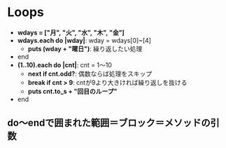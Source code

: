 
# Loops
- **wdays = ["月", "火", "水", "木", "金"]**
- **wdays.each do |wday|**:   wday = wdays[0]~[4]
    - **puts (wday + "曜日")**: 繰り返したい処理
- end
- **(1..10).each do |cnt|**: cnt = 1～10
    - **next if cnt.odd?**: 偶数ならば処理をスキップ
    - **break if cnt > 9**: cntが9より大きければ繰り返しを抜ける
    - **puts cnt.to_s + "回目のループ"**
- end
## do～endで囲まれた範囲＝ブロック＝メソッドの引数
